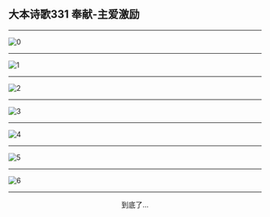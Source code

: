 
## 大本诗歌331 奉献-主爱激励
        
<div id="aplayer0"></div>

---

<img alt="0" data-original="/data/d0331/0.png">

---

<img alt="1" data-original="/data/d0331/1.png">

---

<img alt="2" data-original="/data/d0331/2.png">

---

<img alt="3" data-original="/data/d0331/3.png">

---

<img alt="4" data-original="/data/d0331/4.png">

---

<img alt="5" data-original="/data/d0331/5.png">

---

<img alt="6" data-original="/data/d0331/6.png">

---

<p style="text-align: center">到底了...</p>

<script src="/js/dist-view.js"></script>

<script>
MAIN.id = 'd0331';
        
const ap0 = new APlayer({
    container: document.getElementById('aplayer0'),
    volume: 1,
    loop: 'none',
    preload: 'none',
    audio: [{
        name: '大本诗歌331.mp3',
        artist: '大本诗歌',
        url: 'https://res.wx.qq.com/voice/getvoice?mediaid=MzI0NTk3MDM5M18yMjQ3NDkxNjA4',
        cover: '/favicon'
    }]
});
</script>
